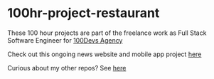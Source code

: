 # 100hr-project-restaurant

These 100 hour projects are part of the freelance work as Full Stack Software Engineer for [100Devs Agency](https://www.linkedin.com/company/100devs/)

Check out this ongoing news website and mobile app project [here](https://agcdtmr.github.io/100hr-project-restaurant/)

Curious about my other repos? See [here](https://github.com/agcdtmr?tab=repositories)

